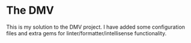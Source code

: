 # The DMV

This is my solution to the DMV project. I have added some configuration files and extra gems for linter/formatter/intellisense functionality.

